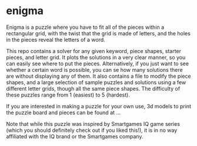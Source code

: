 # enigma
Enigma is a puzzle where you have to fit all of the pieces within a rectangular grid, with the twist that the grid is made of letters, and the holes in the pieces reveal the letters of a word. 

This repo contains a solver for any given keyword, piece shapes, starter pieces, and letter grid. It plots the solutions in a very clear manner, so you can easily see where to put the pieces. Alternatively, if you just want to see whether a certain word is possible, you can se how many solutions there are without displaying any of them. It also contains a file to modify the piece shapes, and a large selection of sample puzzles and solutions using a few different letter grids, though all the same piece shapes. The difficulty of these puzzles range from 1 (easiest) to 5 (hardest).

If you are interested in making a puzzle for your own use, 3d models to print the puzzle board and pieces can be found at ...

Note that while this puzzle was inspired by Smartgames IQ game series (which you should definitely check out if you liked this!), it is in no way affiliated with the IQ brand or the Smartgames company.
